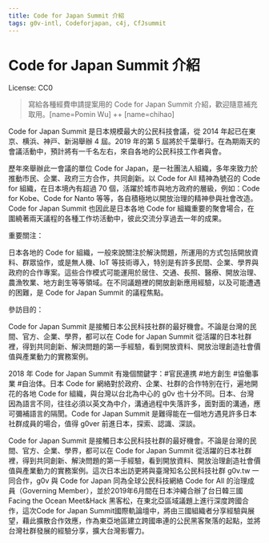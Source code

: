 ```yaml
---
title: Code for Japan Summit 介紹
tags: g0v-intl, Codeforjapan, c4j, CfJsummit
---
```

# Code for Japan Summit 介紹
License: CC0

> 寫給各種經費申請提案用的 Code for Japan Summit 介紹，歡迎隨意補充取用。[name=Pomin Wu]
> ++ [name=chihao]

Code for Japan Summit 是日本規模最大的公民科技會議，從 2014 年起已在東京、横浜、神戸、新潟舉辦 4 屆。2019 年的第 5 屆將於千葉舉行。在為期兩天的會議活動中，預計將有一千名左右，來自各地的公民科技工作者與會。

歷年來舉辦此一會議的單位 Code for Japan，是一社團法人組織，多年來致力於推動市民、企業、政府三方合作，共同創新。以 Code for All 精神為號召的 Code for 組織，在日本境內有超過 70 個，活躍於城市與地方政府的層級，例如：Code for Kobe、Code for Nanto 等等，各自積極地以開放治理的精神參與社會改造。Code for Japan Summit 也因此是日本各地 Code for 組織重要的聚會場合，在圍繞著兩天議程的各種工作坊活動中，彼此交流分享過去一年的成果。

重要關注：

日本各地的 Code for 組織，一般來說關注於解決問題，所運用的方式包括開放資料、群眾協作，或是無人機、IoT 等技術導入，特別是有許多民間、企業、學界與政府的合作專案。這些合作模式可能運用於居住、交通、長照、醫療、開放治理、農漁牧業、地方創生等等領域。在不同議題裡的開放創新應用經驗，以及可能遭遇的困難，是 Code for Japan Summit 的議程焦點。

參訪目的：

Code for Japan Summit 是接觸日本公民科技社群的最好機會。不論是台灣的民間、官方、企業、學界，都可以在 Code for Japan Summit 從活躍的日本社群裡，得到共同創新、解決問題的第一手經驗，看到開放資料、開放治理創造社會價值與產業動力的實務案例。

2018 年 Code for Japan Summit 有幾個關鍵字：#官民連携 #地方創生 #協働事業 #自治体。日本 Code for 網絡對於政府、企業、社群的合作特別在行，遍地開花的各地 Code for 組織，與台灣以台北為中心的 g0v 也十分不同。日本、台灣因為語言不同，往往必須以英文為中介，溝通過程中失落許多，面對面的溝通，應可彌補語言的隔閡。Code for Japan Summit 是難得能在一個地方遇見許多日本社群成員的場合，值得 g0ver 前進日本，探索、認識、深談。

Code for Japan Summit 是接觸日本公民科技社群的最好機會。不論是台灣的民間、官方、企業、學界，都可以在 Code for Japan Summit 從活躍的日本社群裡，得到共同創新、解決問題的第一手經驗，看到開放資料、開放治理創造社會價值與產業動力的實務案例。這次日本出訪更將與臺灣知名公民科技社群 g0v.tw 一同合作，g0v 與 Code for Japan 同為全球公民科技網絡 Code for All 的治理成員（Governing Member），並於2019年6月間在日本沖繩合辦了台日韓三國Facing the Ocean Meet&Hack 黑客松，在東北亞區域議題上進行深度跨國合作，這次Code for Japan Summit國際軌論壇中，將由三國組織者分享經驗與展望，藉此擴散合作效應，作為東亞地區建立跨國串連的公民黑客聚落的起點，並將台灣社群發展的經驗分享，擴大台灣影響力。


